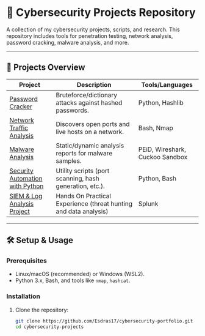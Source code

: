 # 🔐 Cybersecurity Projects Repository  

A  collection of my cybersecurity projects, scripts, and research. This repository includes tools for penetration testing, network analysis, password cracking, malware analysis, and more.  

---

## 🚀 **Projects Overview**  

| Project | Description | Tools/Languages |  
|---------|------------|----------------|  
| [Password Cracker](/password-cracker/) | Bruteforce/dictionary attacks against hashed passwords. | Python, Hashlib |  
| [Network Traffic Analysis](/network-traffic-analysis/) | Discovers open ports and live hosts on a network. | Bash, Nmap |  
| [Malware Analysis](/malware-analysis/) | Static/dynamic analysis reports for malware samples. | PEiD, Wireshark, Cuckoo Sandbox |  
| [Security Automation with Python](/scripts/) | Utility scripts (port scanning, hash generation, etc.). | Python, Bash | 
| [SIEM & Log Analysis Project](/siem-log-analysis/) | Hands On Practical Experience (threat hunting and data analysis) | Splunk |

---

## 🛠 **Setup & Usage**  

### Prerequisites  
- Linux/macOS (recommended) or Windows (WSL2).  
- Python 3.x, Bash, and tools like `nmap`, `hashcat`.  

### Installation  
1. Clone the repository:  
   ```bash
   git clone https://github.com/Esdras17/cybersecurity-portfolio.git  
   cd cybersecurity-projects  
